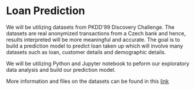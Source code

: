 # Loan Prediction
We will be utilizing datasets from PKDD'99 Discovery Challenge. The datasets are real anonymized transactions from a Czech bank and hence, results interpreted will be more meaningful and accurate. The goal is to build a prediction model to predict loan taken up which will involve many datasets such as loan, customer details and demographic details. 

We will be utilizing Python and Jupyter notebook to peform our exploratory data analysis and build our prediction model.

More information and files on the datasets can be found in this [link](https://data.world/lpetrocelli/czech-financial-dataset-real-anonymized-transactions)
